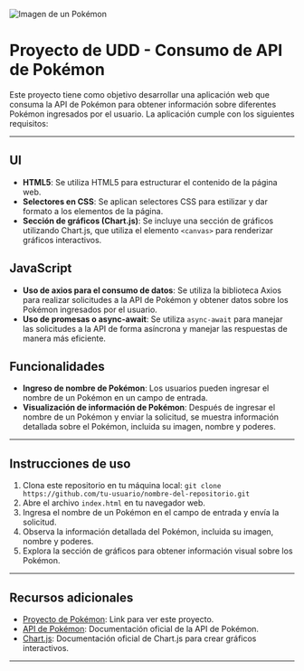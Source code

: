 ![Imagen de un Pokémon](https://res.cloudinary.com/da2aauwq2/image/upload/v1711929144/Limpia-tu-espacio/poke2.png)


# Proyecto de UDD - Consumo de API de Pokémon

Este proyecto tiene como objetivo desarrollar una aplicación web que consuma la API de Pokémon para obtener información sobre diferentes Pokémon ingresados por el usuario. La aplicación cumple con los siguientes requisitos:

---

## UI

- **HTML5**: Se utiliza HTML5 para estructurar el contenido de la página web.
- **Selectores en CSS**: Se aplican selectores CSS para estilizar y dar formato a los elementos de la página.
- **Sección de gráficos (Chart.js)**: Se incluye una sección de gráficos utilizando Chart.js, que utiliza el elemento `<canvas>` para renderizar gráficos interactivos.

## JavaScript

- **Uso de axios para el consumo de datos**: Se utiliza la biblioteca Axios para realizar solicitudes a la API de Pokémon y obtener datos sobre los Pokémon ingresados por el usuario.
- **Uso de promesas o async-await**: Se utiliza `async-await` para manejar las solicitudes a la API de forma asíncrona y manejar las respuestas de manera más eficiente.

## Funcionalidades

- **Ingreso de nombre de Pokémon**: Los usuarios pueden ingresar el nombre de un Pokémon en un campo de entrada.
- **Visualización de información de Pokémon**: Después de ingresar el nombre de un Pokémon y enviar la solicitud, se muestra información detallada sobre el Pokémon, incluida su imagen, nombre y poderes.

---

## Instrucciones de uso

1. Clona este repositorio en tu máquina local: `git clone https://github.com/tu-usuario/nombre-del-repositorio.git`
2. Abre el archivo `index.html` en tu navegador web.
3. Ingresa el nombre de un Pokémon en el campo de entrada y envía la solicitud.
4. Observa la información detallada del Pokémon, incluida su imagen, nombre y poderes.
5. Explora la sección de gráficos para obtener información visual sobre los Pokémon.


---


## Recursos adicionales
- [Proyecto de Pokémon](https://renzofantu.github.io/Pokemon-Api/): Link para ver este proyecto.
- [API de Pokémon](https://pokeapi.co/): Documentación oficial de la API de Pokémon.
- [Chart.js](https://www.chartjs.org/): Documentación oficial de Chart.js para crear gráficos interactivos.

---



